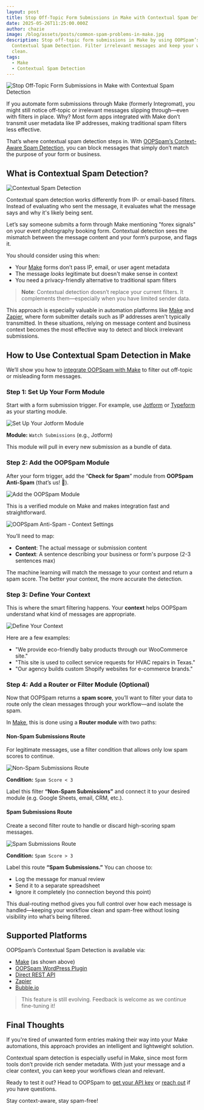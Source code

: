 ```yaml
---
layout: post
title: Stop Off-Topic Form Submissions in Make with Contextual Spam Detection
date: 2025-05-26T11:25:00.000Z
author: chazie
image: /blog/assets/posts/common-spam-problems-in-make.jpg
description: Stop off-topic form submissions in Make by using OOPSpam’s
  Contextual Spam Detection. Filter irrelevant messages and keep your workflows
  clean.
tags:
  - Make
  - Contextual Spam Detection
---
```

![Stop Off-Topic Form Submissions in Make with Contextual Spam Detection](/blog/assets/posts/common-spam-problems-in-make.jpg "Stop Off-Topic Form Submissions in Make with Contextual Spam Detection")

If you automate form submissions through Make (formerly Integromat), you might still notice off-topic or irrelevant messages slipping through—even with filters in place. Why? Most form apps integrated with Make don’t transmit user metadata like IP addresses, making traditional spam filters less effective.

That’s where contextual spam detection steps in. With [OOPSpam’s Context-Aware Spam Detection](https://www.oopspam.com/blog/introducing-contextual-spam-detection), you can block messages that simply don’t match the purpose of your form or business.

## **What is Contextual Spam Detection?**

![Contextual Spam Detection](/blog/assets/posts/jotform-make.png "Contextual Spam Detection")

Contextual spam detection works differently from IP- or email-based filters. Instead of evaluating who sent the message, it evaluates what the message says and why it's likely being sent.

Let’s say someone submits a form through Make mentioning "forex signals" on your event photography booking form. Contextual detection sees the mismatch between the message content and your form’s purpose, and flags it.

You should consider using this when:

* Your [Make](https://www.make.com/en) forms don’t pass IP, email, or user agent metadata
* The message *looks* legitimate but doesn't make sense in context
* You need a privacy-friendly alternative to traditional spam filters

> **Note**: Contextual detection doesn’t replace your current filters. It complements them—especially when you have limited sender data.

This approach is especially valuable in automation platforms like [Make](https://www.make.com/en/blog/automate-spam-free-customer-interactions-oopspam) and [Zapier](https://www.oopspam.com/blog/stop-off-topic-submissions-in-zapier-using-contextual-spam-detection), where form submitter details such as IP addresses aren't typically transmitted. In these situations, relying on message content and business context becomes the most effective way to detect and block irrelevant submissions.

## **How to Use Contextual Spam Detection in Make**

We’ll show you how to [integrate OOPSpam with Make](https://help.oopspam.com/other-integrations/make/) to filter out off-topic or misleading form messages.

### **Step 1: Set Up Your Form Module**

Start with a form submission trigger. For example, use [Jotform](https://www.oopspam.com/blog/stop-spam-on-jotform-using-zapier-and-oopspam) or [Typeform](https://www.oopspam.com/blog/typeform-form-spam) as your starting module.

![Set Up Your Jotform Module](/blog/assets/posts/jotform-submissions.png "Set Up Your Jotform Module")

**Module:** `Watch Submissions` (e.g., Jotform)

This module will pull in every new submission as a bundle of data.

### **Step 2: Add the OOPSpam Module**

After your form trigger, add the “**Check for Spam**” module from **OOPSpam Anti-Spam** (that’s us! 👋).

![Add the OOPSpam Module](/blog/assets/posts/add-the-oopspam-module-make.png "Add the OOPSpam Module")

This is a verified module on Make and makes integration fast and straightforward.

![OOPSpam Anti-Spam - Context Settings](/blog/assets/posts/oopspam-anti-spam-context.png "OOPSpam Anti-Spam - Context Settings")

You’ll need to map:

* **Content**: The actual message or submission content
* **Context**: A sentence describing your business or form's purpose (2-3 sentences max)

The machine learning will match the message to your context and return a spam score. The better your context, the more accurate the detection.

### **Step 3: Define Your Context**

This is where the smart filtering happens. Your **context** helps OOPSpam understand what kind of messages are appropriate.

![Define Your Context](/blog/assets/posts/define-your-context-make.png "Define Your Context")

Here are a few examples:

* "We provide eco-friendly baby products through our WooCommerce site."
* "This site is used to collect service requests for HVAC repairs in Texas."
* "Our agency builds custom Shopify websites for e-commerce brands."

### **Step 4: Add a Router or Filter Module (Optional)**

Now that OOPSpam returns a **spam score**, you’ll want to filter your data to route only the clean messages through your workflow—and isolate the spam.

In [Make](https://www.oopspam.com/blog/5-common-spam-problems-in-make-how-to-fix-them), this is done using a **Router module** with two paths:

#### **Non-Spam Submissions Route**

For legitimate messages, use a filter condition that allows only low spam scores to continue.

![Non-Spam Submissions Route](/blog/assets/posts/non-spam-submissions-route-make.png "Non-Spam Submissions Route")

**Condition:** `Spam Score < 3`

Label this filter **“Non-Spam Submissions”** and connect it to your desired module (e.g. Google Sheets, email, CRM, etc.).

#### **Spam Submissions Route**

Create a second filter route to handle or discard high-scoring spam messages.

![Spam Submissions Route](/blog/assets/posts/spam-submissions-route-make.png "Spam Submissions Route")

**Condition:** `Spam Score > 3`

Label this route **“Spam Submissions.”** You can choose to:

* Log the message for manual review
* Send it to a separate spreadsheet
* Ignore it completely (no connection beyond this point)

This dual-routing method gives you full control over how each message is handled—keeping your workflow clean and spam-free without losing visibility into what’s being filtered.

## **Supported Platforms**

OOPSpam’s Contextual Spam Detection is available via:

* [Make](https://www.make.com/en/register?promo=oopspam-anti-spam-app-partner-program) (as shown above)
* [OOPSpam WordPress Plugin](https://wordpress.org/plugins/oopspam-anti-spam/)
* [Direct REST API](https://www.oopspam.com/)
* [Zapier](https://zapier.com/apps/oopspam/integrations)
* [Bubble.io](https://www.oopspam.com/blog/spam-protection-for-bubble.io)

> This feature is still evolving. Feedback is welcome as we continue fine-tuning it!

## **Final Thoughts**

If you're tired of unwanted form entries making their way into your Make automations, this approach provides an intelligent and lightweight solution.

Contextual spam detection is especially useful in Make, since most form tools don’t provide rich sender metadata. With just your message and a clear context, you can keep your workflows clean and relevant.

Ready to test it out? Head to OOPSpam to [get your API key](https://app.oopspam.com/Identity/Account/Register) or [reach out](https://www.oopspam.com/#contact) if you have questions.

Stay context-aware, stay spam-free!

